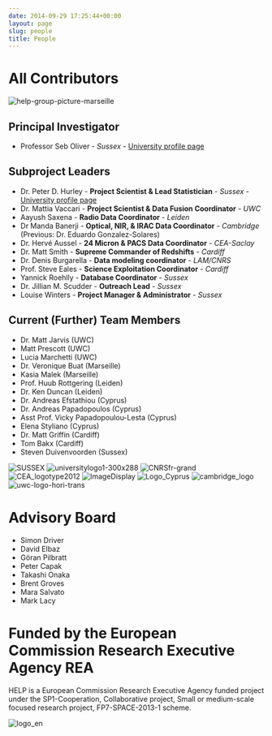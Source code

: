 ```yaml
---
date: 2014-09-29 17:25:44+00:00
layout: page
slug: people
title: People
---
```


# All Contributors

![help-group-picture-marseille]({{site-url}}/assets/images/help-group-picture-marseille.jpg)

## Principal Investigator

- Professor Seb Oliver - *Sussex* -
  [University profile page](http://www.sussex.ac.uk/profiles/91548)

## Subproject Leaders

- Dr. Peter D. Hurley - **Project Scientist & Lead Statistician** -
  *Sussex* -
  [University profile page](http://www.sussex.ac.uk/profiles/188689)
- Dr. Mattia Vaccari - **Project Scientist & Data Fusion Coordinator** -
  *UWC*
- Aayush Saxena - **Radio Data Coordinator** - *Leiden*
- Dr Manda Banerji - **Optical, NIR, & IRAC Data Coordinator** -
  *Cambridge* (Previous: Dr. Eduardo Gonzalez-Solares)
- Dr. Hervé Aussel - **24 Micron & PACS Data Coordinator** - *CEA-Saclay*
- Dr. Matt Smith - **Supreme Commander of Redshifts** - *Cardiff*
- Dr. Denis Burgarella - **Data modeling coordinator** - *LAM/CNRS*
- Prof. Steve Eales - **Science Exploitation Coordinator** - *Cardiff*
- Yannick Roehlly - **Database Coordinator** - *Sussex*
- Dr. Jillian M. Scudder - **Outreach Lead** - *Sussex*
- Louise Winters - **Project Manager & Administrator** - *Sussex*

## Current (Further) Team Members

- Dr. Matt Jarvis (UWC)
- Matt Prescott (UWC)
- Lucia Marchetti (UWC)
- Dr. Veronique Buat (Marseille)
- Kasia Malek (Marseille)
- Prof. Huub Rottgering (Leiden)
- Dr. Ken Duncan (Leiden)
- Dr. Andreas Efstathiou (Cyprus)
- Dr. Andreas Papadopoulos (Cyprus)
- Asst Prof. Vicky Papadopoulou-Lesta (Cyprus)
- Elena Styliano (Cyprus)
- Dr. Matt Griffin (Cardiff)
- Tom Bakx (Cardiff)
- Steven Duivenvoorden (Sussex)


![SUSSEX]({{site-url}}/assets/images/sussex.jpg)
![universitylogo1-300x288]({{site-url}}/assets/images/universitylogo1-300x288-e1423586273304.jpg)
![CNRSfr-grand]({{site-url}}/assets/images/cnrsfr-grand-e1423656422663.jpg)
![CEA_logotype2012]({{site-url}}/assets/images/cea_logotype2012-e1423656275716.png)
![ImageDisplay]({{site-url}}/assets/images/imagedisplay-e1423656519697.jpg)
![Logo_Cyprus]({{site-url}}/assets/images/logo_cyprus-e1423656999365.png)
![cambridge_logo]({{site-url}}/assets/images/cambridge_logo-e1423658197810.png)
![uwc-logo-hori-trans]({{site-url}}/assets/images/uwc-logo-hori-trans-e1423657375708.png)

# Advisory Board

- Simon Driver
- David Elbaz
- Göran Pilbratt
- Peter Capak
- Takashi Onaka
- Brent Groves
- Mara Salvato
- Mark Lacy

# Funded by the European Commission Research Executive Agency REA

HELP is a European Commission Research Executive Agency funded project under the
SP1-Cooperation, Collaborative project, Small or medium-scale focused research
project, FP7-SPACE-2013-1 scheme.

![logo_en]({{site-url}}/assets/images/logo_en.gif)
